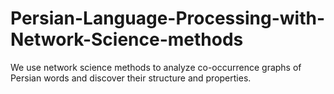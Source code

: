 # Persian-Language-Processing-with-Network-Science-methods
We use network science methods to analyze co-occurrence graphs of Persian words and discover their structure and properties.
